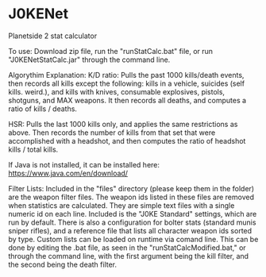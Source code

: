 # J0KENet
Planetside 2 stat calculator

To use: Download zip file, run the "runStatCalc.bat" file, or run "J0KENetStatCalc.jar" through the command line.

Algorythim Explanation:
K/D ratio: Pulls the past 1000 kills/death events, then records all kills except the following: kills in a vehicle, suicides (self kills. weird.), and kills with knives, consumable explosives, pistols, shotguns, and MAX weapons. It then records all deaths, and computes a ratio of kills / deaths.

HSR: Pulls the last 1000 kills only, and applies the same restrictions as above. Then records the number of kills from that set that were accomplished with a headshot, and then computes the ratio of headshot kills / total kills.

If Java is not installed, it can be installed here: https://www.java.com/en/download/


Filter Lists:
Included in the "files" directory (please keep them in the folder) are the weapon filter files. The weapon ids listed in these files are removed when statistics are calculated. They are simple text files with a single numeric id on each line.
Included is the "J0KE Standard" settings, which are run by default. There is also a configuration for bolter stats (standard munis sniper rifles), and a reference file that lists all character weapon ids sorted by type.
Custom lists can be loaded on runtime via comand line. This can be done by editing the .bat file, as seen in the "runStatCalcModified.bat," or through the command line, with the first argument being the kill filter, and the second being the death filter.